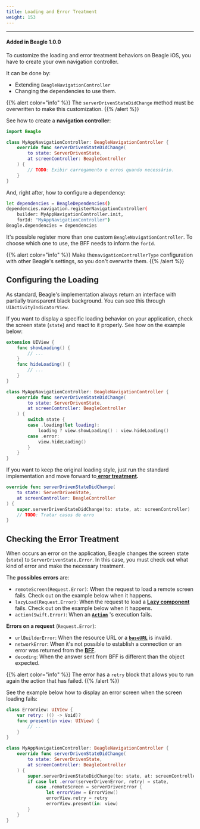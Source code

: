 ```yaml
---
title: Loading and Error Treatment
weight: 153
---
```


---

#### Added in Beagle 1.0.0

To customize the loading and error treatment behaviors on Beagle iOS, you have to create your own navigation controller. 

It can be done by: 

* Extending `BeagleNavigationController`
* Changing the dependencies to use them. 

{{% alert color="info" %}}
The `serverDrivenStateDidChange` method must be overwritten to make this customization.
{{% /alert %}}

See how to create a **navigation controller**:

```swift
import Beagle

class MyAppNavigationController: BeagleNavigationController {
    override func serverDrivenStateDidChange(
        to state: ServerDrivenState,
        at screenController: BeagleController
    ) {
        // TODO: Exibir carregamento e erros quando necessário.
    }
}
```

And, right after, how to configure a dependency:

```bash
let dependencies = BeagleDependencies()
dependencies.navigation.registerNavigationController(
    builder: MyAppNavigationController.init, 
    forId: "MyAppNavigationController")
Beagle.dependencies = dependencies
```

It's possible register more than one custom `BeagleNavigationController`.  To choose which one to use, the BFF needs to inform the `forId`. 

{{% alert color="info" %}}
Make the`navigationControllerType` configuration with other Beagle's settings, so you don't overwrite them. 
{{% /alert %}}

## Configuring the Loading

As standard, Beagle's implementation always return an interface with partially transparent black background. You can see this through `UIActivityIndicatorView`. 

If you want to display a specific loading behavior on your application, check the screen state \(`state`\) and react to it properly. See how on the example below:

```swift
extension UIView {
    func showLoading() {
        // ...
    }
    func hideLoading() {
        // ...
    }
}

class MyAppNavigationController: BeagleNavigationController {
    override func serverDrivenStateDidChange(
        to state: ServerDrivenState,
        at screenController: BeagleController
    ) {
        switch state {
        case .loading(let loading):
            loading ? view.showLoading() : view.hideLoading()
        case .error:
            view.hideLoading()
        }
    }
}
```

If you want to keep the original loading style, just run the standard implementation and move forward to[ **error treatment**](loading-and-error-treatment.md)**.**

```swift
override func serverDrivenStateDidChange(
    to state: ServerDrivenState,
    at screenController: BeagleController
) {
    super.serverDrivenStateDidChange(to: state, at: screenController)
    // TODO: Tratar casos de erro
}
```

## Checking the Error Treatment

When occurs an error on the application, Beagle changes the screen state \(`state`\) to `ServerDrivenState.Error`. In this case, you must check out what kind of error and make the necessary treatment. 

The **possibles errors** are:

* `remoteScreen(Request.Error)`: When the request to load a remote screen fails. Check out on the example below when it happens.
* `lazyLoad(Request.Error)`: When the request to load a [**Lazy component**](../../../api/components/lazy.md) fails. Check out on the example below when it happens.
* `action(Swift.Error)`: When an [**`Action`**](../../../api/actions/) 's execution fails.

**Errors on a request** \(`Request.Error`\):

* `urlBuilderError`: When the resource URL or a [**`baseURL`**](beagledependencies.md#baseurl) is invalid.
* `networkError`: When it's not possible to establish a connection or an error was returned from the [**BFF**](../../../principais-conceitos.md#backend-for-frontend).
* `decoding`: When the answer sent from BFF is different than the object expected.

{{% alert color="info" %}}
The error has a `retry` block that allows you to run again the action that has failed.
{{% /alert %}}

See the example below how to display an error screen when the screen loading fails:

```swift
class ErrorView: UIVIew {
    var retry: (() -> Void)?
    func present(in view: UIView) {
        // ...
    }
}

class MyAppNavigationController: BeagleNavigationController {
    override func serverDrivenStateDidChange(
        to state: ServerDrivenState,
        at screenController: BeagleController
    ) {
        super.serverDrivenStateDidChange(to: state, at: screenController)
        if case let .error(serverDrivenError, retry) = state,
           case .remoteScreen = serverDrivenError {
               let errorView = ErrorView()
               errorView.retry = retry
               errorView.present(in: view)
        }
    }
}
```
